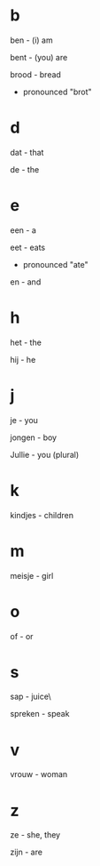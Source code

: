 # b

ben - (i) am

bent - (you) are

brood - bread
- pronounced "brot"

# d

dat - that

de - the

# e

een - a

eet - eats
- pronounced "ate"

en - and

# h

het - the

hij - he

# j

je - you

jongen - boy

Jullie - you (plural)

# k

kindjes - children

# m

meisje - girl

# o

of - or

# s

sap - juice\

spreken - speak

# v

vrouw - woman

# z

ze - she, they

zijn - are